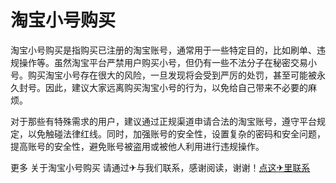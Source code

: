 # 淘宝小号购买

淘宝小号购买是指购买已注册的淘宝账号，通常用于一些特定目的，比如刷单、违规操作等。虽然淘宝平台严禁用户购买小号，但仍有一些不法分子在秘密交易小号。购买淘宝小号存在很大的风险，一旦发现将会受到严厉的处罚，甚至可能被永久封号。因此，建议大家远离购买淘宝小号的行为，以免给自己带来不必要的麻烦。

对于那些有特殊需求的用户，建议通过正规渠道申请合法的淘宝账号，遵守平台规定，以免触碰法律红线。同时，加强账号的安全性，设置复杂的密码和安全问题，提高账号的安全性，避免账号被盗用或被他人利用进行违规操作。

更多 关于淘宝小号购买 请通过✈与我们联系，感谢阅读，谢谢！[点这✈里联系](https://d.k02.cc)